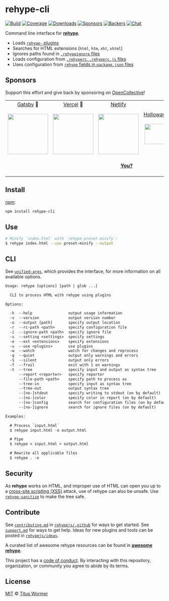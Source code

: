 # rehype-cli

[![Build][build-badge]][build]
[![Coverage][coverage-badge]][coverage]
[![Downloads][downloads-badge]][downloads]
[![Sponsors][sponsors-badge]][collective]
[![Backers][backers-badge]][collective]
[![Chat][chat-badge]][chat]

Command line interface for [**rehype**][rehype].

*   Loads [`rehype-` plugins][plugins]
*   Searches for HTML extensions (`html`, `htm`, `xht`, `xhtml`)
*   Ignores paths found in [`.rehypeignore` files][ignore-file]
*   Loads configuration from [`.rehyperc`, `.rehyperc.js` files][config-file]
*   Uses configuration from [`rehype` fields in `package.json`
    files][config-file]

## Sponsors

Support this effort and give back by sponsoring on [OpenCollective][collective]!

<!--lint ignore no-html-->

<table>
<tr valign="middle">
<td width="20%" align="center" colspan="2">
  <a href="https://www.gatsbyjs.org">Gatsby</a> 🥇<br><br>
  <a href="https://www.gatsbyjs.org"><img src="https://avatars1.githubusercontent.com/u/12551863?s=256&v=4" width="128"></a>
</td>
<td width="20%" align="center" colspan="2">
  <a href="https://vercel.com">Vercel</a> 🥇<br><br>
  <a href="https://vercel.com"><img src="https://avatars1.githubusercontent.com/u/14985020?s=256&v=4" width="128"></a>
</td>
<td width="20%" align="center" colspan="2">
  <a href="https://www.netlify.com">Netlify</a><br><br>
  <!--OC has a sharper image-->
  <a href="https://www.netlify.com"><img src="https://images.opencollective.com/netlify/4087de2/logo/256.png" width="128"></a>
</td>
<td width="10%" align="center">
  <a href="https://www.holloway.com">Holloway</a><br><br>
  <a href="https://www.holloway.com"><img src="https://avatars1.githubusercontent.com/u/35904294?s=128&v=4" width="64"></a>
</td>
<td width="10%" align="center">
  <a href="https://themeisle.com">ThemeIsle</a><br><br>
  <a href="https://themeisle.com"><img src="https://avatars1.githubusercontent.com/u/58979018?s=128&v=4" width="64"></a>
</td>
<td width="10%" align="center">
  <a href="https://boosthub.io">Boost Hub</a><br><br>
  <a href="https://boosthub.io"><img src="https://images.opencollective.com/boosthub/6318083/logo/128.png" width="64"></a>
</td>
<td width="10%" align="center">
  <a href="https://expo.io">Expo</a><br><br>
  <a href="https://expo.io"><img src="https://avatars1.githubusercontent.com/u/12504344?s=128&v=4" width="64"></a>
</td>
</tr>
<tr valign="middle">
<td width="100%" align="center" colspan="10">
  <br>
  <a href="https://opencollective.com/unified"><strong>You?</strong></a>
  <br><br>
</td>
</tr>
</table>

## Install

[npm][]:

```sh
npm install rehype-cli
```

## Use

```sh
# Minify `index.html` with `rehype-preset-minify`:
$ rehype index.html --use preset-minify --output
```

## CLI

See [`unified-args`][unified-args], which provides the interface, for more
information on all available options.

```txt
Usage: rehype [options] [path | glob ...]

  CLI to process HTML with rehype using plugins

Options:

  -h  --help                output usage information
  -v  --version             output version number
  -o  --output [path]       specify output location
  -r  --rc-path <path>      specify configuration file
  -i  --ignore-path <path>  specify ignore file
  -s  --setting <settings>  specify settings
  -e  --ext <extensions>    specify extensions
  -u  --use <plugins>       use plugins
  -w  --watch               watch for changes and reprocess
  -q  --quiet               output only warnings and errors
  -S  --silent              output only errors
  -f  --frail               exit with 1 on warnings
  -t  --tree                specify input and output as syntax tree
      --report <reporter>   specify reporter
      --file-path <path>    specify path to process as
      --tree-in             specify input as syntax tree
      --tree-out            output syntax tree
      --[no-]stdout         specify writing to stdout (on by default)
      --[no-]color          specify color in report (on by default)
      --[no-]config         search for configuration files (on by default)
      --[no-]ignore         search for ignore files (on by default)

Examples:

  # Process `input.html`
  $ rehype input.html -o output.html

  # Pipe
  $ rehype < input.html > output.html

  # Rewrite all applicable files
  $ rehype . -o
```

## Security

As **rehype** works on HTML, and improper use of HTML can open you up to a
[cross-site scripting (XSS)][xss] attack, use of rehype can also be unsafe.
Use [`rehype-sanitize`][sanitize] to make the tree safe.

## Contribute

See [`contributing.md`][contributing] in [`rehypejs/.github`][health] for ways
to get started.
See [`support.md`][support] for ways to get help.
Ideas for new plugins and tools can be posted in [`rehypejs/ideas`][ideas].

A curated list of awesome rehype resources can be found in [**awesome
rehype**][awesome].

This project has a [code of conduct][coc].
By interacting with this repository, organization, or community you agree to
abide by its terms.

## License

[MIT][license] © [Titus Wormer][author]

<!-- Definitions -->

[build-badge]: https://img.shields.io/travis/rehypejs/rehype.svg

[build]: https://travis-ci.org/rehypejs/rehype

[coverage-badge]: https://img.shields.io/codecov/c/github/rehypejs/rehype.svg

[coverage]: https://codecov.io/github/rehypejs/rehype

[downloads-badge]: https://img.shields.io/npm/dm/rehype-cli.svg

[downloads]: https://www.npmjs.com/package/rehype-cli

[sponsors-badge]: https://opencollective.com/unified/sponsors/badge.svg

[backers-badge]: https://opencollective.com/unified/backers/badge.svg

[collective]: https://opencollective.com/unified

[chat-badge]: https://img.shields.io/badge/chat-discussions-success.svg

[chat]: https://github.com/rehypejs/rehype/discussions

[health]: https://github.com/rehypejs/.github

[contributing]: https://github.com/rehypejs/.github/blob/HEAD/contributing.md

[support]: https://github.com/rehypejs/.github/blob/HEAD/support.md

[coc]: https://github.com/rehypejs/.github/blob/HEAD/code-of-conduct.md

[ideas]: https://github.com/rehypejs/ideas

[awesome]: https://github.com/rehypejs/awesome-rehype

[license]: https://github.com/rehypejs/rehype/blob/main/license

[author]: https://wooorm.com

[npm]: https://docs.npmjs.com/cli/install

[rehype]: https://github.com/rehypejs/rehype

[plugins]: https://github.com/rehypejs/rehype/blob/main/doc/plugins.md

[config-file]: https://github.com/unifiedjs/unified-engine/blob/HEAD/doc/configure.md

[ignore-file]: https://github.com/unifiedjs/unified-engine/blob/HEAD/doc/ignore.md

[unified-args]: https://github.com/unifiedjs/unified-args#cli

[sanitize]: https://github.com/rehypejs/rehype-sanitize

[xss]: https://en.wikipedia.org/wiki/Cross-site_scripting

